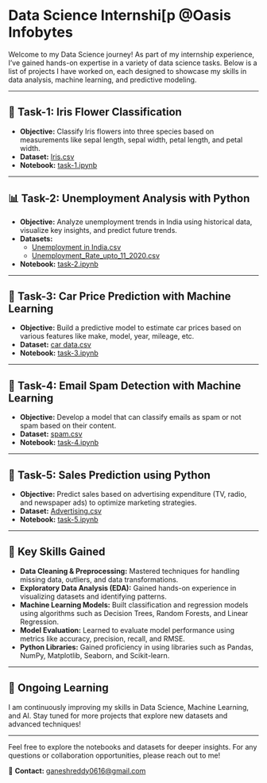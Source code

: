 # Data Science Internshi[p @Oasis Infobytes

Welcome to my Data Science journey! As part of my internship experience, I’ve gained hands-on expertise in a variety of data science tasks. Below is a list of projects I have worked on, each designed to showcase my skills in data analysis, machine learning, and predictive modeling.

---

## 🌸 Task-1: Iris Flower Classification

- **Objective:** Classify Iris flowers into three species based on measurements like sepal length, sepal width, petal length, and petal width.
- **Dataset:** [Iris.csv](./task-1/Iris.csv)
- **Notebook:** [task-1.ipynb](./task-1/IRIS%20Flower%20Classification%20task-1.ipynb)

---

## 📊 Task-2: Unemployment Analysis with Python

- **Objective:** Analyze unemployment trends in India using historical data, visualize key insights, and predict future trends.
- **Datasets:** 
  - [Unemployment in India.csv](./Unemployment%20in%20India.csv)
  - [Unemployment_Rate_upto_11_2020.csv](./Unemployment_Rate_upto_11_2020.csv)
- **Notebook:** [task-2.ipynb](./task-2.ipynb)

---

## 🚗 Task-3: Car Price Prediction with Machine Learning

- **Objective:** Build a predictive model to estimate car prices based on various features like make, model, year, mileage, etc.
- **Dataset:** [car data.csv](./car%20data.csv)
- **Notebook:** [task-3.ipynb](./task-3.ipynb)

---

## 📧 Task-4: Email Spam Detection with Machine Learning

- **Objective:** Develop a model that can classify emails as spam or not spam based on their content.
- **Dataset:** [spam.csv](./spam.csv)
- **Notebook:** [task-4.ipynb](./task-4.ipynb)

---

## 💼 Task-5: Sales Prediction using Python

- **Objective:** Predict sales based on advertising expenditure (TV, radio, and newspaper ads) to optimize marketing strategies.
- **Dataset:** [Advertising.csv](./Advertising.csv)
- **Notebook:** [task-5.ipynb](./task-5.ipynb)

---

## 🧠 Key Skills Gained

- **Data Cleaning & Preprocessing:** Mastered techniques for handling missing data, outliers, and data transformations.
- **Exploratory Data Analysis (EDA):** Gained hands-on experience in visualizing datasets and identifying patterns.
- **Machine Learning Models:** Built classification and regression models using algorithms such as Decision Trees, Random Forests, and Linear Regression.
- **Model Evaluation:** Learned to evaluate model performance using metrics like accuracy, precision, recall, and RMSE.
- **Python Libraries:** Gained proficiency in using libraries such as Pandas, NumPy, Matplotlib, Seaborn, and Scikit-learn.

---

## 🌱 Ongoing Learning

I am continuously improving my skills in Data Science, Machine Learning, and AI. Stay tuned for more projects that explore new datasets and advanced techniques!

---

Feel free to explore the notebooks and datasets for deeper insights. For any questions or collaboration opportunities, please reach out to me!

📧 **Contact:** [ganeshreddy0616@gmail.com](mailto:ganeshreddy0616@gmail.com)
